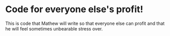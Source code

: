 Code for everyone else's profit!
==============================

This is code that Mathew will write so that everyone else can profit and that he will feel sometimes unbearable stress over.
